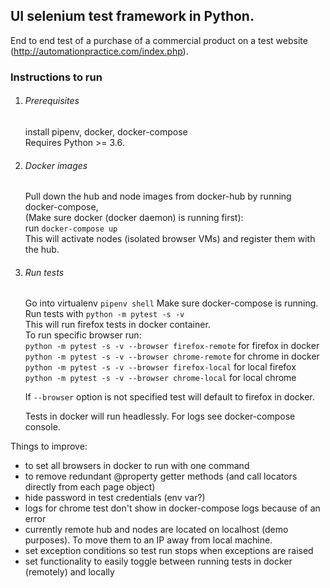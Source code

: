 ## UI selenium test framework in Python.

End to end test of a purchase of a commercial product on a test website 
(http://automationpractice.com/index.php).

### Instructions to run

1. ###### Prerequisites
    
    install pipenv, docker, docker-compose  
    Requires Python >= 3.6.

2. ###### Docker images
    Pull down the hub and node images from docker-hub by running docker-compose,  
    (Make sure docker (docker daemon) is running first):  
    run `docker-compose up`  
    This will activate nodes (isolated browser VMs) and register them with the hub.

3. ###### Run tests
    
    Go into virtualenv `pipenv shell` Make sure docker-compose is running.  
    Run tests with `python -m pytest -s -v`  
    This will run firefox tests in docker container.  
    To run specific browser run:  
    `python -m pytest -s -v --browser firefox-remote` for firefox in docker  
    `python -m pytest -s -v --browser chrome-remote` for chrome in docker  
    `python -m pytest -s -v --browser firefox-local` for local firefox  
    `python -m pytest -s -v --browser chrome-local` for local chrome  
    
    If `--browser` option is not specified test will default to firefox in docker.
    
    Tests in docker will run headlessly. For logs see docker-compose console.


Things to improve:
- to set all browsers in docker to run with one command
- to remove redundant @property getter methods (and call locators directly from each 
page object)
- hide password in test credentials (env var?)
- logs for chrome test don't show in docker-compose logs because of an error
- currently remote hub and nodes are located on localhost (demo purposes). To move them to
 an IP away from local machine. 
- set exception conditions so test run stops when exceptions are raised
- set functionality to easily toggle between running tests in docker (remotely) and locally
 

